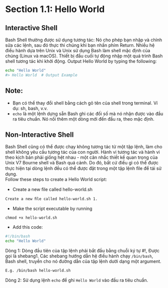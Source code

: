 # Section 1.1: Hello World
## Interactive Shell
Bash Shell thường được sử dụng tương tác: Nó cho phép bạn nhập và chỉnh sửa các lệnh, sau đó thực thi chúng khi
bạn nhấn phím Return. Nhiều hệ điều hành dựa trên Unix và Unix sử dụng Bash làm shell mặc định của chúng
(Linux và macOS). Thiết bị đầu cuối tự động nhập một quá trình Bash shell tương tác khi khởi động.
Output Hello World by typing the following:
```sh
echo "Hello World"
#> Hello World  # Output Example
```
## Note: 
- Bạn có thể thay đổi shell bằng cách gõ tên của shell trong terminal. Ví dụ: sh, bash, v.v.
- `echo` là một lệnh dựng sẵn Bash ghi các đối số mà nó nhận được vào đầu ra tiêu chuẩn. Nó nối thêm một
dòng mới đến đầu ra, theo mặc định.
## Non-Interactive Shell
Bash Shell cũng có thể được chạy không tương tác từ một tập lệnh, làm cho shell không yêu cầu tương tác của con người.
Hành vi tương tác và hành vi theo kịch bản phải giống hệt nhau - một cân nhắc thiết kế quan trọng của Unix V7
Bourne shell và Bash quá cảnh. Do đó, bất cứ điều gì có thể được thực hiện tại dòng lệnh đều có thể được đặt trong một tập lệnh
ﬁle để tái sử dụng.</br>
Follow these steps to create a Hello World script: 
- Create a new ﬁle called hello-world.sh
```sh
Create a new ﬁle called hello-world.sh 1.
```
- Make the script executable by running 
```
chmod +x hello-world.sh
```
- Add this code:
```sh
#!/bin/bash
echo "Hello World"
```
Dòng 1: Dòng đầu tiên của tập lệnh phải bắt đầu bằng chuỗi ký tự #!, Được gọi là shebang1. Các shebang hướng dẫn hệ điều hành chạy `/bin/bash`, Bash shell, truyền cho nó đường dẫn của tập lệnh dưới dạng một argument.
```sh
E.g. /bin/bash hello-world.sh
```
Dòng 2: Sử dụng lệnh `echo` để ghi `Hello World` vào đầu ra tiêu chuẩn.
